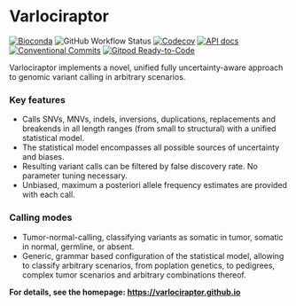 # Varlociraptor

[![Bioconda](https://img.shields.io/conda/dn/bioconda/varlociraptor?label=bioconda%20downloads)](https://bioconda.github.io/recipes/varlociraptor/README.html)
![GitHub Workflow Status](https://img.shields.io/github/workflow/status/varlociraptor/varlociraptor/CI/master?label=tests)
[![Codecov](https://img.shields.io/codecov/c/github/varlociraptor/varlociraptor/master.svg?label=test%20coverage)](https://codecov.io/gh/varlociraptor/varlociraptor)
[![API docs](https://img.shields.io/badge/API-documentation-blue.svg)](https://docs.rs/varlociraptor)
[![Conventional Commits](https://img.shields.io/badge/Conventional%20Commits-1.0.0-yellow.svg)](https://conventionalcommits.org)
[![Gitpod Ready-to-Code](https://img.shields.io/badge/Gitpod-ready--to--code-blue?logo=gitpod)](https://gitpod.io/#https://github.com/varlociraptor/varlociraptor)

Varlociraptor implements a novel, unified fully uncertainty-aware approach to genomic variant calling in arbitrary scenarios. 

### Key features

* Calls SNVs, MNVs, indels, inversions, duplications, replacements and breakends in all length ranges (from small to structural) with a unified statistical model.
* The statistical model encompasses all possible sources of uncertainty and biases.
* Resulting variant calls can be filtered by false discovery rate. No parameter tuning necessary.
* Unbiased, maximum a posteriori allele frequency estimates are provided with each call.

### Calling modes

* Tumor-normal-calling, classifying variants as somatic in tumor, somatic in normal, germline, or absent.
* Generic, grammar based configuration of the statistical model, allowing to classify arbitrary scenarios, from poplation genetics, to pedigrees, complex tumor scenarios and arbitrary combinations thereof.

**For details, see the homepage: https://varlociraptor.github.io**
